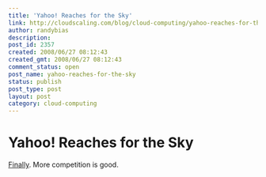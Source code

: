 ```yaml
---
title: 'Yahoo! Reaches for the Sky'
link: http://cloudscaling.com/blog/cloud-computing/yahoo-reaches-for-the-sky/
author: randybias
description: 
post_id: 2357
created: 2008/06/27 08:12:43
created_gmt: 2008/06/27 08:12:43
comment_status: open
post_name: yahoo-reaches-for-the-sky
status: publish
post_type: post
layout: post
category: cloud-computing
---
```


# Yahoo! Reaches for the Sky

[Finally](http://news.cnet.com/8301-13846_3-9978569-62.html?part=rss&subj=NegativeApproach). More competition is good.